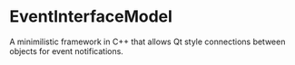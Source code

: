 # EventInterfaceModel
A minimilistic framework in C++ that allows Qt style connections between objects for event notifications. 
